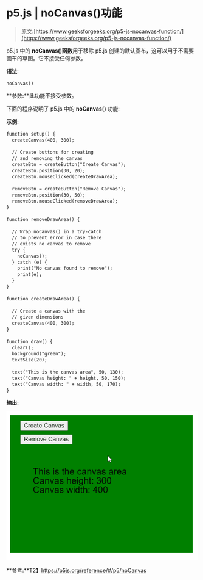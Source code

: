 # p5.js | noCanvas()功能

> 原文:[https://www.geeksforgeeks.org/p5-js-nocanvas-function/](https://www.geeksforgeeks.org/p5-js-nocanvas-function/)

p5.js 中的 **noCanvas()函数**用于移除 p5.js 创建的默认画布，这可以用于不需要画布的草图。它不接受任何参数。

**语法:**

```
noCanvas()
```

**参数:**此功能不接受参数。

下面的程序说明了 p5.js 中的 **noCanvas()** 功能:

**示例:**

```
function setup() {
  createCanvas(400, 300);

  // Create buttons for creating
  // and removing the canvas
  createBtn = createButton("Create Canvas");
  createBtn.position(30, 20);
  createBtn.mouseClicked(createDrawArea);

  removeBtn = createButton("Remove Canvas");
  removeBtn.position(30, 50);
  removeBtn.mouseClicked(removeDrawArea);
}

function removeDrawArea() {

  // Wrap noCanvas() in a try-catch
  // to prevent error in case there
  // exists no canvas to remove
  try {
    noCanvas();
  } catch (e) {
    print("No canvas found to remove");
    print(e);
  }
}

function createDrawArea() {

  // Create a canvas with the
  // given dimensions
  createCanvas(400, 300);
}

function draw() {
  clear();
  background("green");
  textSize(20);

  text("This is the canvas area", 50, 130);
  text("Canvas height: " + height, 50, 150);
  text("Canvas width: " + width, 50, 170);
}
```

**输出:**

![noCanvas-btns](img/4a27cb8d46035f753cc79b4f651584ed.png)

**参考:**T2】https://p5js.org/reference/#/p5/noCanvas